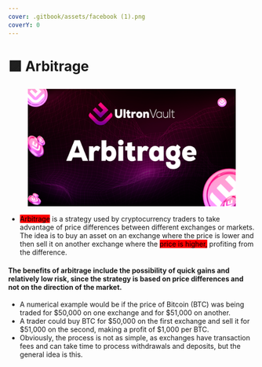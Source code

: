 ```yaml
---
cover: .gitbook/assets/facebook (1).png
coverY: 0
---
```


# 🟪 Arbitrage

<figure><img src=".gitbook/assets/05.png" alt=""><figcaption></figcaption></figure>

* <mark style="background-color:red;">Arbitrage</mark> is a strategy used by cryptocurrency traders to take advantage of price differences between different exchanges or markets. The idea is to buy an asset on an exchange where the price is lower and then sell it on another exchange where the <mark style="background-color:red;">price is higher,</mark> profiting from the difference.

#### The benefits of arbitrage include the possibility of quick gains and relatively low risk, since the strategy is based on price differences and not on the direction of the market.

* A numerical example would be if the price of Bitcoin (BTC) was being traded for $50,000 on one exchange and for $51,000 on another.&#x20;
* A trader could buy BTC for $50,000 on the first exchange and sell it for $51,000 on the second, making a profit of $1,000 per BTC.&#x20;
* Obviously, the process is not as simple, as exchanges have transaction fees and can take time to process withdrawals and deposits, but the general idea is this.
